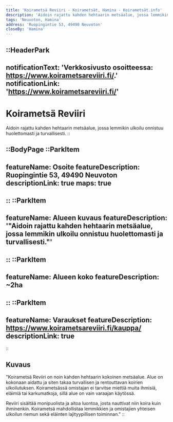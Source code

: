 ```yaml
---
title: 'Koirametsä Reviiri - Koirametsät, Hamina - Koirametsät.info'
description: 'Aidoin rajattu kahden hehtaarin metsäalue, jossa lemmikin ulkoilu onnistuu huolettomasti ja turvallisesti.'
tags: 'Neuvoton, Hamina'
address: 'Ruopingintie 53, 49490 Neuvoton'
closeBy: 'Hamina'
---
```


::HeaderPark
---
notificationText: 'Verkkosivusto osoitteessa: https://www.koirametsareviiri.fi/.'
notificationLink: 'https://www.koirametsareviiri.fi/'
---
# Koirametsä Reviiri
Aidoin rajattu kahden hehtaarin metsäalue, jossa lemmikin ulkoilu onnistuu huolettomasti ja turvallisesti.
::

::BodyPage
::ParkItem
---
featureName: Osoite
featureDescription: Ruopingintie 53, 49490 Neuvoton
descriptionLink: true
maps: true
---
::
::ParkItem
---
featureName: Alueen kuvaus
featureDescription: '"Aidoin rajattu kahden hehtaarin metsäalue, jossa lemmikin ulkoilu onnistuu huolettomasti ja turvallisesti."'
---
::
::ParkItem
---
featureName: Alueen koko
featureDescription: ~2ha
---
::
::ParkItem
---
featureName: Varaukset
featureDescription: https://www.koirametsareviiri.fi/kauppa/
descriptionLink: true
---
::
## Kuvaus
"Koirametsä Reviiri on noin kahden hehtaarin kokoinen metsäalue. Alue on kokonaan aidattu ja siten takaa turvallisen ja rentouttavan koirien ulkoilutuksen. Koirametsässä omistajan ei tarvitse miettiä muita ihmisiä, eläimiä tai karkumatkoja, sillä alue on vain varaajan käytössä. 

Reviiri sisältää monipuolista ja aitoa luontoa, josta nauttivat niin koira kuin ihminenkin. Koirametsä mahdollistaa lemmikkien ja omistajien yhteisen ulkoilun riemun sekä eläinten lajityypillisen toiminnan."
::